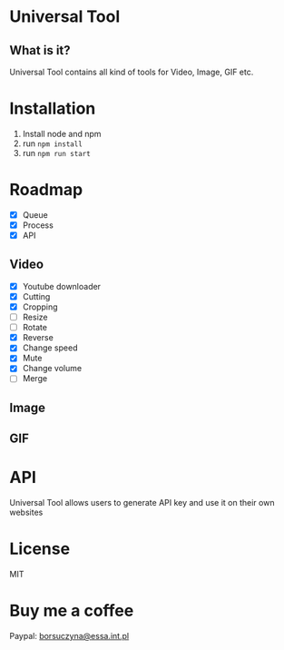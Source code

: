 # Universal Tool

## What is it?
Universal Tool contains all kind of tools for Video, Image, GIF etc.

# Installation
1. Install node and npm
2. run `npm install`
3. run `npm run start`

# Roadmap
- [x] Queue
- [x] Process
- [x] API
## Video
- [x] Youtube downloader
- [x] Cutting
- [x] Cropping
- [ ] Resize
- [ ] Rotate
- [x] Reverse
- [x] Change speed
- [x] Mute
- [x] Change volume
- [ ] Merge
## Image
## GIF

# API
Universal Tool allows users to generate API key and use it on their own websites

# License
MIT

# Buy me a coffee
Paypal: borsuczyna@essa.int.pl
